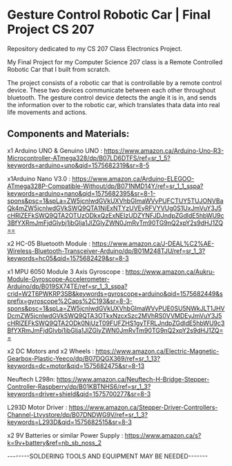 # Gesture Control Robotic Car | Final Project CS 207 

Repository dedicated to my CS 207 Class Electronics Project.

My Final Project for my Computer Science 207 class is a Remote Controlled Robotic Car that I built from scratch.

The project consists of a robotic car that is controllable by a remote control device. These two devices communicate between each other 
throughout bluetooth. The gesture control device detects the angle it is in, and sends the information over to the robotic car, which
translates thata data into real life movements and actions. 


## Components and Materials:

x1 Arduino UNO & Genuino UNO : https://www.amazon.ca/Arduino-Uno-R3-Microcontroller-ATmega328/dp/B07LD6DTFS/ref=sr_1_5?keywords=arduino+uno&qid=1575682319&sr=8-5

x1Arduino Nano V3.0 : https://www.amazon.ca/Arduino-ELEGOO-ATmega328P-Compatible-Without/dp/B071NMD14Y/ref=sr_1_1_sspa?keywords=arduino+nano&qid=1575682395&sr=8-1-spons&psc=1&spLa=ZW5jcnlwdGVkUXVhbGlmaWVyPUFCTUY5TUJONVBaQk4mZW5jcnlwdGVkSWQ9QTA1NjExNTYzUVEyRFVYVUg0S1UxJmVuY3J5cHRlZEFkSWQ9QTA2OTUzODkxQzExNEIzUDZYNFJDJndpZGdldE5hbWU9c3BfYXRmJmFjdGlvbj1jbGlja1JlZGlyZWN0JmRvTm90TG9nQ2xpY2s9dHJ1ZQ==

x2 HC-05 Bluetooth Module : https://www.amazon.ca/J-DEAL%C2%AE-Wireless-Bluetooth-Transceiver-Arduino/dp/B01M248TJU/ref=sr_1_3?keywords=hc05&qid=1575682429&sr=8-3

x1 MPU 6050 Module 3 Axis Gyroscope : https://www.amazon.ca/Aukru-Module-Gyroscope-Accelerometer-Arduino/dp/B019SX74TE/ref=sr_1_3_sspa?crid=W2T6PWKRP3SB&keywords=gyroscope+arduino&qid=1575682449&sprefix=gyroscope%2Caps%2C193&sr=8-3-spons&psc=1&spLa=ZW5jcnlwdGVkUXVhbGlmaWVyPUE0SU5NWkJLT1JHVDcmZW5jcnlwdGVkSWQ9QTA3OTkxNzcxSzc2MVhRS0VVMDEyJmVuY3J5cHRlZEFkSWQ9QTA2ODk0NjUzT09FUFZHS1gyTFRLJndpZGdldE5hbWU9c3BfYXRmJmFjdGlvbj1jbGlja1JlZGlyZWN0JmRvTm90TG9nQ2xpY2s9dHJ1ZQ==

x2 DC Motors and x2 Wheels : https://www.amazon.ca/Electric-Magnetic-Gearbox-Plastic-Yeeco/dp/B07DQGX369/ref=sr_1_13?keywords=dc+motor&qid=1575682475&sr=8-13

Neuftech L298n: https://www.amazon.ca/Neuftech-H-Bridge-Stepper-Controller-Raspberry/dp/B01KBTNHS6/ref=sr_1_3?keywords=driver+shield&qid=1575700277&sr=8-3

L293D Motor Driver : https://www.amazon.ca/Stepper-Driver-Controllers-Channel-Ltvystore/dp/B07DNDWG9V/ref=sr_1_3?keywords=L293D&qid=1575682515&sr=8-3

x2 9V Batteries or similar Power Supply : https://www.amazon.ca/s?k=9v+battery&ref=nb_sb_noss_2

--------SOLDERING TOOLS AND EQUIPMENT MAY BE NEEDED-------
